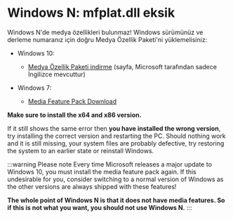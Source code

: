 # Windows N: mfplat.dll eksik

Windows N'de medya özellikleri bulunmaz! Windows sürümünüz ve derleme numaranız için doğru Medya Özellik Paketi'ni yüklemelisiniz:

* Windows 10:
  * [Medya Özellik Paketi indirme](https://www.microsoft.com/en-us/software-download/mediafeaturepack) (sayfa, Microsoft tarafından sadece İngilizce mevcuttur)

* Windows 7:
  * [Media Feature Pack Download](https://www.microsoft.com/download/details.aspx?id=16546)

**Make sure to install the x64 and x86 version.**

If it still shows the same error then **you have installed the wrong version**, try installing the correct version and restarting the PC. Should nothing work and it is still missing, your system files are probably defective, try restoring the system to an earlier state or reinstall Windows.

:::warning Please note Every time Microsoft releases a major update to Windows 10, you must install the media feature pack again. If this undesirable for you, consider switching to a normal version of Windows as the other versions are always shipped with these features!

**The whole point of Windows N is that it does not have media features. So if this is not what you want, you should not use Windows N.** :::